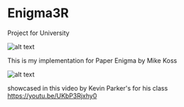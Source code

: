 # Enigma3R
Project for University


![alt text](https://mckoss.com/posts/paper-enigma/enigma-photo.jpg)

This is my implementation for Paper Enigma by Mike Koss 

![alt text](https://mckoss.com/posts/paper-enigma/paper-enigma-thumbnail_huef070f14eca20a3cbe84e9ed192cab73_101417_300x600_fit_box_2.png)


showcased in this video by Kevin Parker's for his class 
https://youtu.be/UKbP3Rjxhy0
